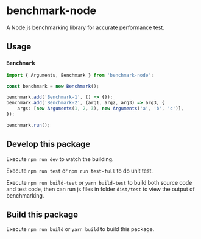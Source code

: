 # benchmark-node

A Node.js benchmarking library for accurate performance test.

## Usage
### `Benchmark`

```ts
import { Arguments, Benchmark } from 'benchmark-node';

const benchmark = new Benchmark();

benchmark.add('Benchmark-1', () => {});
benchmark.add('Benchmark-2', (arg1, arg2, arg3) => arg3, {
    args: [new Arguments(1, 2, 3), new Arguments('a', 'b', 'c')],
});

benchmark.run();
```

## Develop this package

Execute `npm run dev` to watch the building.

Execute `npm run test` or `npm run test-full` to do unit test.

Execute `npm run build-test` or `yarn build-test` to build both source code and test code,
then can run js files in folder `dist/test` to view the output of benchmarking.

## Build this package

Execute `npm run build` or `yarn build` to build this package.
